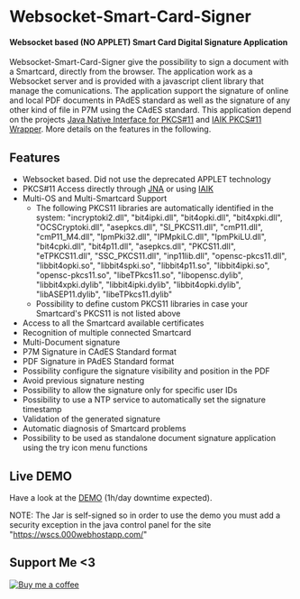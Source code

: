 # Websocket-Smart-Card-Signer
#### Websocket based (NO APPLET) Smart Card Digital Signature Application
Websocket-Smart-Card-Signer give the possibility to sign a document with a Smartcard, directly from the browser.
The application work as a Websocket server and is provided with a javascript client library that manage the comunications.
The application support the signature of online and local PDF documents in PAdES standard as well as the signature of any other kind of file in P7M using the CAdES standard.
This application depend on the projects [Java Native Interface for PKCS#11](https://github.com/damianofalcioni/jacknji11) and [IAIK PKCS#11 Wrapper](https://github.com/damianofalcioni/pkcs11wrapper).
More details on the features in the following.

## Features
- Websocket based. Did not use the deprecated APPLET technology
- PKCS#11 Access directly through [JNA](https://github.com/java-native-access/jna) or using [IAIK](http://jcewww.iaik.tu-graz.ac.at/sic/Products/Core_Crypto_Toolkits/JCA_JCE)
- Multi-OS and Multi-Smartcard Support
    - The following PKCS11 libraries are automatically identified in the system: "incryptoki2.dll", "bit4ipki.dll", "bit4opki.dll", "bit4xpki.dll", "OCSCryptoki.dll", "asepkcs.dll", "SI_PKCS11.dll", "cmP11.dll", "cmP11_M4.dll", "IpmPki32.dll", "IPMpkiLC.dll", "IpmPkiLU.dll", "bit4cpki.dll", "bit4p11.dll", "asepkcs.dll", "PKCS11.dll", "eTPKCS11.dll", "SSC_PKCS11.dll", "inp11lib.dll", "opensc-pkcs11.dll", "libbit4opki.so", "libbit4spki.so", "libbit4p11.so", "libbit4ipki.so", "opensc-pkcs11.so", "libeTPkcs11.so", "libopensc.dylib", "libbit4xpki.dylib", "libbit4ipki.dylib", "libbit4opki.dylib", "libASEP11.dylib", "libeTPkcs11.dylib"
    - Possibility to define custom PKCS11 libraries in case your Smartcard's PKCS11 is not listed above
- Access to all the Smartcard available certificates
- Recognition of multiple connected Smartcard
- Multi-Document signature
- P7M Signature in CAdES Standard format
- PDF Signature in PAdES Standard format
- Possibility configure the signature visibility and position in the PDF
- Avoid previous signature nesting
- Possibility to allow the signature only for specific user IDs
- Possibility to use a NTP service to automatically set the signature timestamp
- Validation of the generated signature
- Automatic diagnosis of Smartcard problems
- Possibility to be used as standalone document signature application using the try icon menu functions

## Live DEMO
Have a look at the [DEMO](https://wscs.000webhostapp.com/) (1h/day downtime expected).

NOTE: The Jar is self-signed so in order to use the demo you must add a security exception in the java control panel for the site "https://wscs.000webhostapp.com/"

## Support Me <3
[![Buy me a coffee](https://user-images.githubusercontent.com/8982949/32890053-84c4cb1e-cacd-11e7-8eb1-0b0b7f666b5c.png)](https://www.paypal.me/damianofalcioni/0.99)